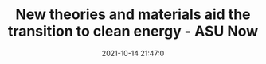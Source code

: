 ---
"title": "New theories and materials aid the transition to clean energy - ASU Now"
"date": "2021-10-14 21:47:0"
"feed_name": "GOOGLENEWSINDUSTRIAL"
"feed_website": "https://news.google.com/search?q=industrial%2Bincident&hl=en-US&gl=US&ceid=US:en"
"feed_rss": "https://news.google.com/rss/search?q=industrial%2Bincident&hl=en-US&gl=US&ceid=US:en"
"link": "https://news.asu.edu/20211014-new-theories-and-materials-aid-transition-clean-energy"
"source": "{'href': 'https://news.asu.edu', 'title': 'ASU Now'}"
"file": "_posts/2021-1-1-e3eaa0a333688c1500bbe9369e2adedc360e0960.md"
"accident": "0"
"drilling": "0"
"dead": "0"
"injured": "0"
"arrested": "0"
"place": "unknown place"
"where": "unknown site"
"causes": "unknown"
"place_uri": "unknown place"
---